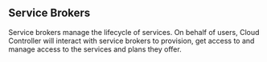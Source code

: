## Service Brokers

Service brokers manage the lifecycle of services. On behalf of users, Cloud Controller will interact with service brokers to provision, get access to and manage access to the services and plans they offer.
